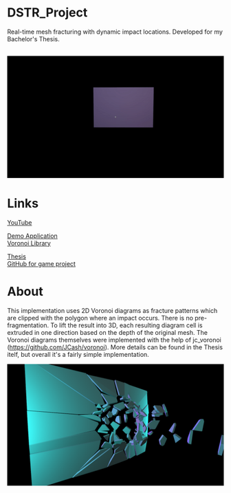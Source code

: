 # DSTR_Project
Real-time mesh fracturing with dynamic impact locations. Developed for my Bachelor's Thesis.<br/>
<br/>

![Preview](/images/ezgif-2-fd182333765a.gif)<br/>

# Links
[YouTube](https://www.youtube.com/watch?v=aCtCb6J7cbE)<br/>

[Demo Application](https://github.com/FiskNi/DSTR_Project/releases/tag/v1.0)<br/>
[Voronoi Library](https://github.com/JCash/voronoi)<br/>

[Thesis](http://urn.kb.se/resolve?urn=urn:nbn:se:bth-20161)<br/>
[GitHub for game project](https://github.com/StevenCederrand/Night-of-the-Wizardlings)<br/>


# About

This implementation uses 2D Voronoi diagrams as fracture patterns which are clipped with the polygon where an impact occurs. There is no pre-fragmentation. To lift the result into 3D, each resulting diagram cell is extruded in one direction based on the depth of the original mesh.
The Voronoi diagrams themselves were implemented with the help of jc_voronoi (https://github.com/JCash/voronoi). 
More details can be found in the Thesis itelf, but overall it's a fairly simple implementation.

![Preview](/images/t_breach_200p.png)<br/>


